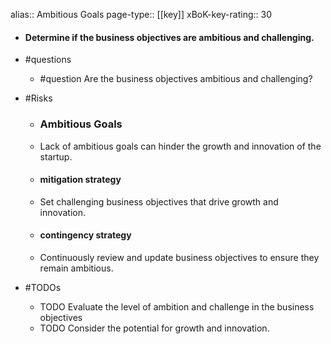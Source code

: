 alias:: Ambitious Goals
page-type:: [[key]]
xBoK-key-rating:: 30
- #### Determine if the business objectives are ambitious and challenging.
- #questions
  - #question Are the business objectives ambitious and challenging?
- #Risks

  - ### Ambitious Goals
  - Lack of ambitious goals can hinder the growth and innovation of the startup.
  - #### mitigation strategy
  - Set challenging business objectives that drive growth and innovation.
  - #### contingency strategy
  - Continuously review and update business objectives to ensure they remain ambitious.
- #TODOs
  - TODO Evaluate the level of ambition and challenge in the business objectives
  - TODO  Consider the potential for growth and innovation.


